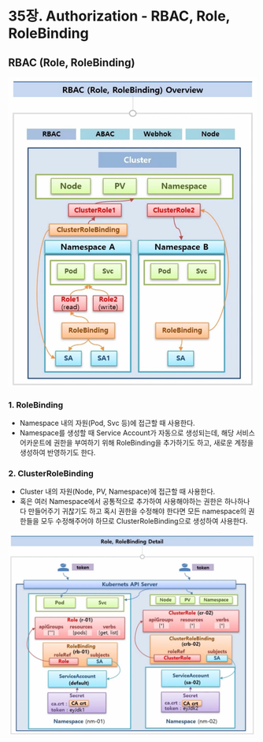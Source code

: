 # 35장. Authorization - RBAC, Role, RoleBinding

## RBAC \(Role, RoleBinding\)

![](../../.gitbook/assets/image%20%28175%29.png)

### 1. RoleBinding

* Namespace 내의 자원\(Pod, Svc 등\)에 접근할 때 사용한다.
* Namespace를 생성할 때 Service Account가 자동으로 생성되는데, 해당 서비스 어카운트에 권한을 부여하기 위해 RoleBinding을 추가하기도 하고, 새로운 계정을 생성하여 반영하기도 한다.

### 2. ClusterRoleBinding

* Cluster 내의 자원\(Node, PV, Namespace\)에 접근할 때 사용한다.
* 혹은 여러 Namespace에서 공통적으로 추가하여 사용해야하는 권한은 하나하나 다 만들어주기 귀찮기도 하고 혹시 권한을 수정해야 한다면 모든 namespace의 권한들을 모두 수정해주어야 하므로 ClusterRoleBinding으로 생성하여 사용한다.

![](../../.gitbook/assets/image%20%28174%29.png)



